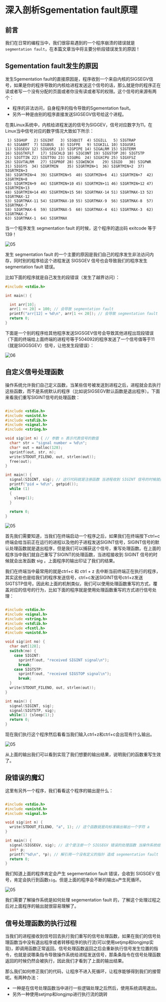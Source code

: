 # 深入剖析Sgementation fault原理

## 前言

我们在日常的编程当中，我们很容易遇到的一个程序崩溃的错误就是`segmentation fault`，在本篇文章当中将主要分析段错误发生的原因！

## Sgementation fault发生的原因

发生Sgementation fault的直接原因是，程序收到一个来自内核的SIGSEGV信号，如果是你的程序导致的内核给进程发送这个信号的话，那么就是你的程序正在读或者写一个没有分配的页面或者你没有读或者写的权限。这个信号的来源有两个：

- 程序的非法访问，自身程序的指令导致的Sgementation fault。
- 另外一种是由别的程序直接发送SIGSEGV信号给这个进程。

在类Linux系统中，内核给进程发送的信号为SIGGEV，信号对应数字为11，在Linux当中信号对应的数字情况大致如下所示：

```shell
 1) SIGHUP	 2) SIGINT	 3) SIGQUIT	 4) SIGILL	 5) SIGTRAP
 6) SIGABRT	 7) SIGBUS	 8) SIGFPE	 9) SIGKILL	10) SIGUSR1
11) SIGSEGV	12) SIGUSR2	13) SIGPIPE	14) SIGALRM	15) SIGTERM
16) SIGSTKFLT	17) SIGCHLD	18) SIGCONT	19) SIGSTOP	20) SIGTSTP
21) SIGTTIN	22) SIGTTOU	23) SIGURG	24) SIGXCPU	25) SIGXFSZ
26) SIGVTALRM	27) SIGPROF	28) SIGWINCH	29) SIGIO	30) SIGPWR
31) SIGSYS	34) SIGRTMIN	35) SIGRTMIN+1	36) SIGRTMIN+2	37) SIGRTMIN+3
38) SIGRTMIN+4	39) SIGRTMIN+5	40) SIGRTMIN+6	41) SIGRTMIN+7	42) SIGRTMIN+8
43) SIGRTMIN+9	44) SIGRTMIN+10	45) SIGRTMIN+11	46) SIGRTMIN+12	47) SIGRTMIN+13
48) SIGRTMIN+14	49) SIGRTMIN+15	50) SIGRTMAX-14	51) SIGRTMAX-13	52) SIGRTMAX-12
53) SIGRTMAX-11	54) SIGRTMAX-10	55) SIGRTMAX-9	56) SIGRTMAX-8	57) SIGRTMAX-7
58) SIGRTMAX-6	59) SIGRTMAX-5	60) SIGRTMAX-4	61) SIGRTMAX-3	62) SIGRTMAX-2
63) SIGRTMAX-1	64) SIGRTMAX
```

当一个程序发生 segmentation fault 的时候，这个程序的退出码 exitcode 等于 139！

![05](../../images/programming/05.png)

发生 segmentation fault 的一个主要的原因是我们自己的程序发生非法访问内存，同时别的程序给这个进程发送 SIGSGEV 信号也会导致我们的程序发生 segmentation fault 错误。

比如下面的程序就是自己发生的段错误（发生了越界访问）：

```c
#include <stdio.h>

int main() {

  int arr[10];
  arr[1 << 20] = 100; // 会导致 segmentation fault
  printf("arr[12] = %d\n", arr[1 << 20]); // 会导致 segmentation fault
  return 0;
}
```

下面是一个别的程序给其他程序发送SIGSGEV信号会导致其他进程出现段错误（下面的终端给上面终端的进程号等于504092的程序发送了一个信号值等于11（就是SIGGSGEV）信号，让他发生段错误）：

![06](../../images/programming/06.png)

## 自定义信号处理函数

操作系统允许我们自己定义函数，当某些信号被发送到进程之后，进程就会去执行这些函数，而不是系统默认的程序（比如说SIGSEGV默认函数是退出程序）。下面来看我们重写SIGINT信号的处理函数：

```c

#include <stdio.h>
#include <unistd.h>
#include <stdlib.h>
#include <signal.h>
#include <string.h>

void sig(int n) { // 参数 n 表示代表信号的数值
  char* str = "signal number = %d\n";
  char* out = malloc(128);
  sprintf(out, str, n);
  write(STDOUT_FILENO, out, strlen(out));
  free(out);
}

int main() {
  signal(SIGINT, sig); // 这行代码就是注册函数 当进程收到 SIGINT 信号的时候就执行 sig 函数
  printf("pid = %d\n", getpid());
  while (1)
  {
    sleep(1);
  }
  
  return 0;
}
```

![05](../../images/programming/07.png)

首先我们需要知道，当我们在终端启动一个程序之后，如果我们在终端按下ctrl+c终端会给当前正在运行的进程以及他的子进程发送SIGINT信号，SIGINT信号的默认处理函数就是退出程序，但是我们可以捕获这个信号，重写处理函数。在上面的程序当中我们就自己重写了SIGINT的处理函数，当进程接收到 SIGINT 信号的时候就会出发函数 sig 。上面程序的输出印证了我们的结果。

我们在终端当中最常用的就是ctrl+c 和 ctrl + z 去中断当前终端正在执行的程序，其实这些也是给我们的程序发送信号，ctrl+c发送SIGINT信号ctrl+z发送SIGTSTP信号。因此和上面的机制类似，我们可以使用处理函数重写的方式，覆盖对应的信号的行为，比如下面的程序就是使用处理函数重写的方式进行信号处理：

```c

#include <stdio.h>
#include <signal.h>
#include <string.h>
#include <stdlib.h>
#include <fcntl.h>
#include <unistd.h>

void sig(int no) {
  char out[128];
  switch(no) {
    case SIGINT:
      sprintf(out, "received SIGINT signal\n");
      break;
    case SIGTSTP:
      sprintf(out, "received SIGSTOP signal\n");
      break;
  }
  write(STDOUT_FILENO, out, strlen(out));
}

int main() {
  signal(SIGINT, sig);
  signal(SIGTSTP, sig);
  while(1) {sleep(1);}
  return 0;
}
```

现在我们执行这个程序然后看看当我们输入ctrl+z和ctrl+c会出现有什么输出。

![05](../../images/programming/09.png)

从上面的输出我们可以看到实现了我们想要的输出结果，说明我们的函数重写生效了。

## 段错误的魔幻

这里有另外一个程序，我们看看这个程序的输出是什么：

```c

#include <stdio.h>
#include <unistd.h> 
#include <signal.h>

void sig(int n) {
  write(STDOUT_FILENO, "a", 1); // 这个函数就是向标准输出输出一个字符 a 
}

int main() {
  signal(SIGSEGV, sig); // 这个是注册一个 SIGSEGV 错误的处理函数 当操作系统给进程发送一个 SIGSEGV 信号之后这个函数就会被执行
  int* p; 
  printf("%d\n", *p); // 解引用一个没有定义的指针 造成 segementation fault
  return 0;
}
```

我们知道上面的程序肯定会产生 segementation fault 错误，会收到 SIGSGEV 信号，肯定会执行到函数`sig`。但是上面的程序会不断的输出`a`产生死循环。

![05](../../images/programming/08.png)

我们需要了解操作系统是如何处理 segementation fault 的，了解这个处理过程之后对上面程序的输出就很容易理解了。

## 信号处理函数的执行过程

当我们的进程接收到信号回去执行我们重写的信号处理函数，如果在我们的信号处理函数当中没有退出程序或者转移程序的执行流(可以使用setjmp和longjmp实现)，即调用函数正常返回。信号处理函数返回之后会重新执行信号发生位置的指令，也就是说哪条指令导致操作系统给进程发送信号，那条条指令在信号处理函数返回的时候仍然会被执行，因此我们才看到了上面的输出结果。

那么我们如何修正我们的代码，让程序不进入死循环，让程序能够得到我们的接管呢。有两种办法：

- 一种是在信号处理函数当中进行一些逻辑处理之后然后，使用系统调用退出。
- 另外一种使用setjmp和longjmp进行执行流的跳转

